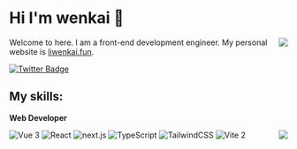 # Hi I'm wenkai 👋

<picture>
  <source
    srcset="https://github-readme-stats.vercel.app/api?username=liwenka1&show_icons=true&theme=dark"
    media="(prefers-color-scheme: dark)"
  />
  <source
    srcset="https://github-readme-stats.vercel.app/api?username=liwenka1&show_icons=true"
    media="(prefers-color-scheme: light), (prefers-color-scheme: no-preference)"
  />
  <img src="https://github-readme-stats.vercel.app/api?username=liwenka1&show_icons=true&theme=transparent" align=right />
</picture>

Welcome to here. I am a front-end development engineer. My personal website is [liwenkai.fun](https://www.liwenkai.fun/).

[![Twitter Badge](https://img.shields.io/badge/-@liwenka1-1ca0f1?style=flat-square&labelColor=1ca0f1&logo=twitter&logoColor=white&link=https://twitter.com/liwenka1)](https://twitter.com/liwenka1) 

## My skills:

**Web Developer**

<picture>
  <source
    srcset="https://github-readme-stats.vercel.app/api/top-langs/?username=liwenka1&layout=compact&theme=dark"
    media="(prefers-color-scheme: dark)"
  />
  <source
    srcset="https://github-readme-stats.vercel.app/api/top-langs/?username=liwenka1&layout=compact"
    media="(prefers-color-scheme: light), (prefers-color-scheme: no-preference)"
  />
  <img src="https://github-readme-stats.vercel.app/api/top-langs/?username=liwenka1&layout=compact&theme=tokyonight" align=right />
</picture>

<p>
  <img alt="Vue 3" src="https://img.shields.io/badge/-Vue-5BA17F?style=flat-square&logo=vue.js&logoColor=white" />
  <img alt="React" src="https://img.shields.io/badge/-React-45b8d8?style=flat-square&logo=react&logoColor=white" />
  <img alt="next.js" src="https://img.shields.io/badge/-Next.js-000000?style=flat-square&logo=next.js&logoColor=white" />
  <img alt="TypeScript"
    src="https://img.shields.io/badge/-TypeScript-007ACC?style=flat-square&logo=typescript&logoColor=white" />
  <img alt="TailwindCSS"
    src="https://img.shields.io/badge/-tailwindcss-50B3D0?style=flat-square&logo=tailwindcss&logoColor=white" />
  <img alt="Vite 2" src="https://img.shields.io/badge/-Vite-81A3F9?style=flat-square&logo=vite&logoColor=white" />
</p>



